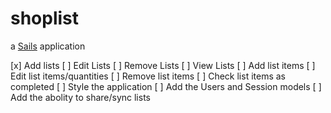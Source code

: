 # shoplist

a [Sails](http://sailsjs.org) application

[x] Add lists
[ ] Edit Lists
[ ] Remove Lists
[ ] View Lists
[ ] Add list items
[ ] Edit list items/quantities
[ ] Remove list items
[ ] Check list items as completed
[ ] Style the application
[ ] Add the Users and Session models
[ ] Add the abolity to share/sync lists

